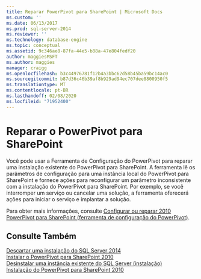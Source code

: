 ```yaml
---
title: Reparar PowerPivot para SharePoint | Microsoft Docs
ms.custom: ''
ms.date: 06/13/2017
ms.prod: sql-server-2014
ms.reviewer: ''
ms.technology: database-engine
ms.topic: conceptual
ms.assetid: 9c346ae8-87fa-44e5-b88a-47e804fedf20
author: maggiesMSFT
ms.author: maggies
manager: craigg
ms.openlocfilehash: b3c44976781f12b4a3bbc62d58b45ba59bc14ac0
ms.sourcegitcommit: b87d36c46b39af8b929ad94ec707dee8800950f5
ms.translationtype: MT
ms.contentlocale: pt-BR
ms.lasthandoff: 02/08/2020
ms.locfileid: "71952400"
---
```

# <a name="repair-powerpivot-for-sharepoint"></a>Reparar o PowerPivot para SharePoint
  Você pode usar a Ferramenta de Configuração do PowerPivot para reparar uma instalação existente do PowerPivot para SharePoint. A ferramenta lê os parâmetros de configuração para uma instância local do PowerPivot para SharePoint e fornece ações para reconfigurar um parâmetro inconsistente com a instalação do PowerPivot para SharePoint. Por exemplo, se você interromper um serviço ou cancelar uma solução, a ferramenta oferecerá ações para iniciar o serviço e implantar a solução.  
  
 Para obter mais informações, consulte [Configurar ou reparar 2010 PowerPivot para SharePoint &#40;ferramenta de configuração do PowerPivot&#41;](../../../2014/analysis-services/configure-repair-powerpivot-sharepoint-2010.md).  
  
## <a name="see-also"></a>Consulte Também  
 [Descartar uma instalação do SQL Server 2014](../../database-engine/install-windows/repair-a-failed-sql-server-installation.md)   
 [Instalar o PowerPivot para SharePoint 2010](../../../2014/sql-server/install/install-powerpivot-for-sharepoint-2010.md)   
 [Desinstalar uma instância existente do SQL Server &#40;instalação&#41;](../../../2014/sql-server/install/uninstall-an-existing-instance-of-sql-server-setup.md)   
 [Instalação do PowerPivot para SharePoint 2010](../../../2014/sql-server/install/powerpivot-for-sharepoint-2010-installation.md)  
  
  
